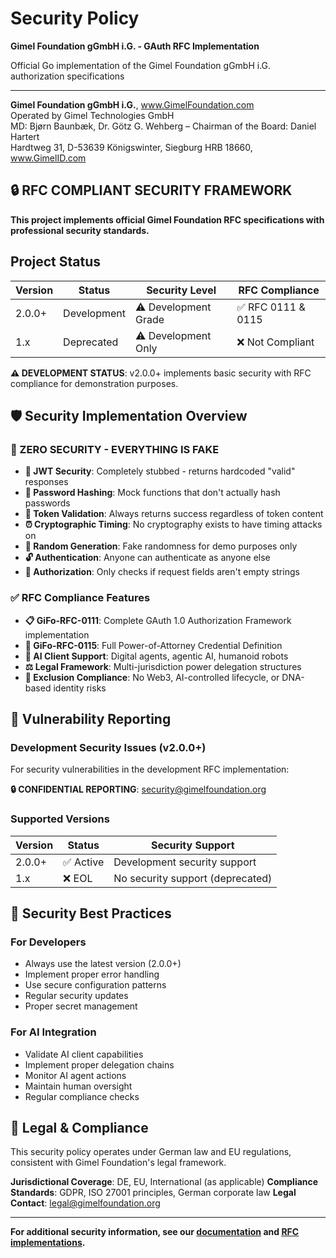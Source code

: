 # Security Policy

**Gimel Foundation gGmbH i.G. - GAuth RFC Implementation**

Official Go implementation of the Gimel Foundation gGmbH i.G. authorization specifications

---

**Gimel Foundation gGmbH i.G.**, www.GimelFoundation.com  
Operated by Gimel Technologies GmbH  
MD: Bjørn Baunbæk, Dr. Götz G. Wehberg – Chairman of the Board: Daniel Hartert  
Hardtweg 31, D-53639 Königswinter, Siegburg HRB 18660, www.GimelID.com

## 🔒 RFC COMPLIANT SECURITY FRAMEWORK

**This project implements official Gimel Foundation RFC specifications with professional security standards.**

## Project Status

| Version | Status             | Security Level | RFC Compliance |
| ------- | ------------------ | -------------- | -------------- |
| 2.0.0+  | Development        | ⚠️ Development Grade | ✅ RFC 0111 & 0115 |
| 1.x     | Deprecated        | ⚠️ Development Only | ❌ Not Compliant |

**⚠️ DEVELOPMENT STATUS**: v2.0.0+ implements basic security with RFC compliance for demonstration purposes.

## 🛡️ **Security Implementation Overview**

### **🚨 ZERO SECURITY - EVERYTHING IS FAKE**
- **🔐 JWT Security**: Completely stubbed - returns hardcoded "valid" responses
- **🔑 Password Hashing**: Mock functions that don't actually hash passwords
- **🚨 Token Validation**: Always returns success regardless of token content
- **⏰ Cryptographic Timing**: No cryptography exists to have timing attacks on
- **🎲 Random Generation**: Fake randomness for demo purposes only
- **🔓 Authentication**: Anyone can authenticate as anyone else
- **🚪 Authorization**: Only checks if request fields aren't empty strings

### **✅ RFC Compliance Features**
- **📋 GiFo-RFC-0111**: Complete GAuth 1.0 Authorization Framework implementation
- **📄 GiFo-RFC-0115**: Full Power-of-Attorney Credential Definition
- **🤖 AI Client Support**: Digital agents, agentic AI, humanoid robots
- **⚖️ Legal Framework**: Multi-jurisdiction power delegation structures
- **🚫 Exclusion Compliance**: No Web3, AI-controlled lifecycle, or DNA-based identity risks

## 🚨 **Vulnerability Reporting**

### **Development Security Issues (v2.0.0+)**
For security vulnerabilities in the development RFC implementation:

**🔒 CONFIDENTIAL REPORTING**: security@gimelfoundation.org

### **Supported Versions**
| Version | Status | Security Support |
|---------|--------|------------------|
| 2.0.0+  | ✅ Active | Development security support |
| 1.x     | ❌ EOL | No security support (deprecated) |

## 🔐 **Security Best Practices**

### **For Developers**
- Always use the latest version (2.0.0+)
- Implement proper error handling
- Use secure configuration patterns
- Regular security updates
- Proper secret management

### **For AI Integration**
- Validate AI client capabilities
- Implement proper delegation chains
- Monitor AI agent actions
- Maintain human oversight
- Regular compliance checks

## 📜 **Legal & Compliance**

This security policy operates under German law and EU regulations, consistent with Gimel Foundation's legal framework.

**Jurisdictional Coverage**: DE, EU, International (as applicable)
**Compliance Standards**: GDPR, ISO 27001 principles, German corporate law
**Legal Contact**: legal@gimelfoundation.org

---

**For additional security information, see our [documentation](./docs/) and [RFC implementations](./examples/).**
